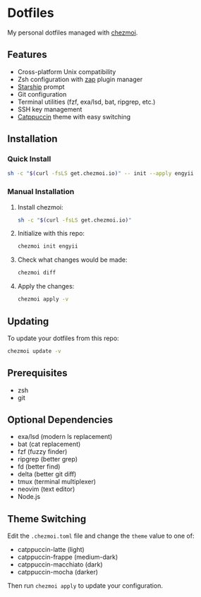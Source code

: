 # Dotfiles

My personal dotfiles managed with [chezmoi](https://www.chezmoi.io/).

## Features

- Cross-platform Unix compatibility
- Zsh configuration with [zap](https://github.com/zap-zsh/zap) plugin manager
- [Starship](https://starship.rs/) prompt
- Git configuration
- Terminal utilities (fzf, exa/lsd, bat, ripgrep, etc.)
- SSH key management
- [Catppuccin](https://github.com/catppuccin/catppuccin) theme with easy switching

## Installation

### Quick Install

```bash
sh -c "$(curl -fsLS get.chezmoi.io)" -- init --apply engyii
```

### Manual Installation

1. Install chezmoi:
   ```bash
   sh -c "$(curl -fsLS get.chezmoi.io)"
   ```

2. Initialize with this repo:
   ```bash
   chezmoi init engyii
   ```

3. Check what changes would be made:
   ```bash
   chezmoi diff
   ```

4. Apply the changes:
   ```bash
   chezmoi apply -v
   ```

## Updating

To update your dotfiles from this repo:

```bash
chezmoi update -v
```

## Prerequisites

- zsh
- git

## Optional Dependencies

- exa/lsd (modern ls replacement)
- bat (cat replacement)
- fzf (fuzzy finder)
- ripgrep (better grep)
- fd (better find)
- delta (better git diff)
- tmux (terminal multiplexer)
- neovim (text editor)
- Node.js

## Theme Switching

Edit the `.chezmoi.toml` file and change the `theme` value to one of:
- catppuccin-latte (light)
- catppuccin-frappe (medium-dark)
- catppuccin-macchiato (dark)
- catppuccin-mocha (darker)

Then run `chezmoi apply` to update your configuration.